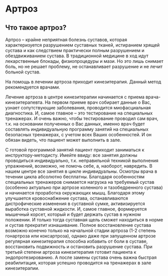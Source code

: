 # Артроз

## Что такое артроз?

Артроз – крайне неприятная болезнь суставов, которая характеризуется разрушением суставных тканей, истиранием хрящей сустава и как следствием практически полным разрушением и обездвиживанием сустава. В традиционной медицине в ход идут лекарственные блокады, физиопроцедуры и мази. Но это лишь снимает боль, но не решает проблему, не останавливает разрушение и не лечит больной сустав.

На помощь в лечении артроза приходит кинезитерапия. Данный метод рекомендуется врачами.

Лечение артроза в центре кинезитерапии начинается с приема врача-кинезитерапевта. На первом приеме врач собирает данные о Вас, узнает сопутствующие заболевания, проводится миофасциальная диагностика. И, самое главное – это тестирование на специальных тренажерах. И очень важно, чтобы тестирование проводил сам врач, т.к. на основании полученных о Вас данных, именно врач будет составлять индивидуальную программу занятий на специальных безопасных тренажерах, с учетом всех Ваших особенностей. И он обязан видеть, что пациент может выполнить в зале.

С готовой программой занятий пациент приходит заниматься к инструктору-методисту. Имейте ввиду: все занятия должны проводиться индивидуально, т.к. неправильной техникой выполнения упражнений, возможно, не помочь себе, а, наоборот, навредить. В нашем центре все занятия в цикле индивидуальны. Осмотры врача в течении цикла абсолютно бесплатны. Благодаря особенностям специальных тренажеров снимается нагрузка на требуемый сустав (особенно актуально при артрозе коленного и тазобедренного сустава) и начинается проработка окружающих мышц. Благодаря этому улучшается кровоснабжение сустава, останавливаются дистрофические изменения в суставной сумке, активизируется выработка суставной жидкости. И, самое главное, формируется мышечный корсет, который и будет держать сустав в нужном положении. И только тогда суставная щель сможет находиться в норме и сустав прекратит изнашивание. Полное восстановление сустава возможно конечно только на начальной стадии артроза (1-2 степень гонартроза или коксартроза), однако даже при запущенном артрозе регулярная кинезитерапия способна избавить от боли в суставе, восстановить подвижность и остановить разрушение сустава. При третьей степени артроза кинезитерапия готовит пациента к эндопротезированию. А после замены сустава очень важна быстрая реабилитация, которая успешно проводится на тренажерах в зале кинезитерапии.